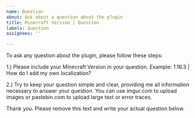 ```yaml
---
name: Question
about: Ask about a question about the plugin
title: Minecraft Version | Question
labels: Question
assignees: ''

---
```


To ask any question about the plugin, please follow these steps:

1.) Please include your Minecraft Version in your question.
Example: 1.16.3 | How do I add my own localization?

2.) Try to keep your question simple and clear, providing me all information necessary to answer your question. You can use imgur.com to upload images or pastebin.com to upload large text or error traces.

Thank you. Please remove this text and write your actual question below.

